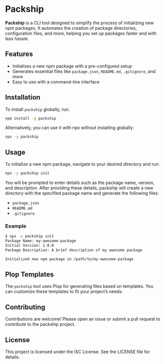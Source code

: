 # Packship

**Packship** is a CLI tool designed to simplify the process of initializing new npm packages. It automates the creation of package directories, configuration files, and more, helping you set up packages faster and with less hassle.

## Features

- Initializes a new npm package with a pre-configured setup
- Generates essential files like `package.json`, `README.md`, `.gitignore`, and more
- Easy to use with a command-line interface

## Installation

To install `packship` globally, run:

```bash
npm install -g packship
```

Alternatively, you can use it with npx without installing globally:

```bash
npx -y packship
```

## Usage

To initialize a new npm package, navigate to your desired directory and run:

```bash
npx -y packship init
```

You will be prompted to enter details such as the package name, version, and description. After providing these details, packship will create a new directory with the specified package name and generate the following files:

- `package.json`
- `README.md`
- `.gitignore`

### Example

```bash
$ npx -y packship init
Package Name: my-awesome-package
Initial Version: 1.0.0
Package Description: A brief description of my awesome package

Initialized new npm package in /path/to/my-awesome-package
```

## Plop Templates

The `packship` tool uses Plop for generating files based on templates. You can customize these templates to fit your project’s needs.

## Contributing

Contributions are welcome! Please open an issue or submit a pull request to contribute to the packship project.

## License

This project is licensed under the ISC License. See the LICENSE file for details.
